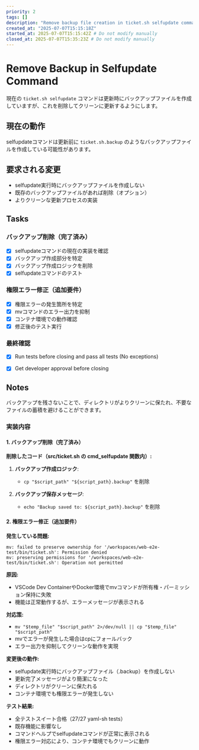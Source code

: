 ```yaml
---
priority: 2
tags: []
description: "Remove backup file creation in ticket.sh selfupdate command"
created_at: "2025-07-07T15:15:18Z"
started_at: 2025-07-07T15:15:42Z # Do not modify manually
closed_at: 2025-07-07T15:35:23Z # Do not modify manually
---
```


# Remove Backup in Selfupdate Command

現在の `ticket.sh selfupdate` コマンドは更新時にバックアップファイルを作成していますが、これを削除してクリーンに更新するようにします。

## 現在の動作

selfupdateコマンドは更新前に `ticket.sh.backup` のようなバックアップファイルを作成している可能性があります。

## 要求される変更

- selfupdate実行時にバックアップファイルを作成しない
- 既存のバックアップファイルがあれば削除（オプション）
- よりクリーンな更新プロセスの実装

## Tasks

### バックアップ削除（完了済み）
- [x] selfupdateコマンドの現在の実装を確認
- [x] バックアップ作成部分を特定
- [x] バックアップ作成ロジックを削除
- [x] selfupdateコマンドのテスト

### 権限エラー修正（追加要件）
- [x] 権限エラーの発生箇所を特定
- [x] mvコマンドのエラー出力を抑制
- [x] コンテナ環境での動作確認
- [x] 修正後のテスト実行

### 最終確認
- [x] Run tests before closing and pass all tests (No exceptions)
- [x] Get developer approval before closing


## Notes

バックアップを残さないことで、ディレクトリがよりクリーンに保たれ、不要なファイルの蓄積を避けることができます。

### 実装内容

#### 1. バックアップ削除（完了済み）

**削除したコード（src/ticket.sh の cmd_selfupdate 関数内）:**

1. **バックアップ作成ロジック**: 
   - `cp "$script_path" "${script_path}.backup"` を削除

2. **バックアップ保存メッセージ**:
   - `echo "Backup saved to: ${script_path}.backup"` を削除

#### 2. 権限エラー修正（追加要件）

**発生している問題:**
```
mv: failed to preserve ownership for '/workspaces/web-e2e-test/bin/ticket.sh': Permission denied
mv: preserving permissions for '/workspaces/web-e2e-test/bin/ticket.sh': Operation not permitted
```

**原因:**
- VSCode Dev ContainerやDocker環境でmvコマンドが所有権・パーミッション保持に失敗
- 機能は正常動作するが、エラーメッセージが表示される

**対応策:**
- `mv "$temp_file" "$script_path" 2>/dev/null || cp "$temp_file" "$script_path"`
- mvでエラーが発生した場合はcpにフォールバック
- エラー出力を抑制してクリーンな動作を実現

**変更後の動作:**
- selfupdate実行時にバックアップファイル（.backup）を作成しない
- 更新完了メッセージがより簡潔になった
- ディレクトリがクリーンに保たれる
- コンテナ環境でも権限エラーが発生しない

**テスト結果:**
- 全テストスイート合格（27/27 yaml-sh tests）
- 既存機能に影響なし
- コマンドヘルプでselfupdateコマンドが正常に表示される
- 権限エラー対応により、コンテナ環境でもクリーンに動作

